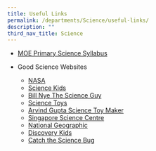 ```yaml
---
title: Useful Links
permalink: /departments/Science/useful-links/
description: ""
third_nav_title: Science
---
```

<ul>
<li><a href="https://www.moe.gov.sg/docs/default-source/document/education/syllabuses/sciences/files/science-primary-2014.pdf" target="_blank" rel="noopener">MOE Primary Science Syllabus</a></li>
</ul>
<ul>
<li>Good Science Websites</li>
<ul>
<li><a href="https://www.nasa.gov/" target="_blank" rel="noopener">NASA</a></li>
<li><a href="https://www.sciencekids.co.nz/" target="_blank" rel="noopener">Science Kids</a></li>
<li><a href="https://billnye.com/#home" target="_blank" rel="noopener">Bill Nye The Science Guy</a></li>
<li><a href="https://sci-toys.com/" target="_blank" rel="noopener">Science Toys</a></li>
<li><a href="http://www.arvindguptatoys.com/toys.html" target="_blank" rel="noopener">Arvind Gupta Science Toy Maker</a></li>
<li><a href="https://www.science.edu.sg/" target="_blank" rel="noopener">Singapore Science Centre</a></li>
<li><a href="https://www.nationalgeographic.com/" target="_blank" rel="noopener">National Geographic</a></li>
<li><a href="http://discoverykids.com/" target="_blank" rel="noopener">Discovery Kids</a></li>
<li><a href="http://www.sciencebug.org/investigators.html" target="_blank" rel="noopener">Catch the Science Bug</a></li>
</ul>
</ul>